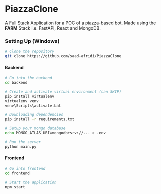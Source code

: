 # PiazzaClone

A Full Stack Application for a POC of a piazza-based bot. Made using the **FARM** Stack i.e. FastAPI, React and MongoDB.

### Setting Up (Windows)

```bash
# Clone the repository
git clone https://github.com/saad-afridi/PiazzaClone
```

#### Backend

```bash
# Go into the backend
cd backend

# Create and activate virtual environment (can SKIP)
pip install virtualenv
virtualenv venv
venv\Scripts\activate.bat

# Downloading dependencies
pip install -r requirements.txt

# Setup your mongo database
echo MONGO_ATLAS_URI=mongodb+srv://... > .env

# Run the server
python main.py
```

#### Frontend

```bash
# Go into frontend
cd frontend

# Start the application
npm start
```
